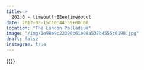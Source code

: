 ```yaml
---
title: >
  202.0 - timeoutfrEEeetimeooout
date: 2017-08-15T10:44:59+00:00
location: "The London Palladium"
image: "/img/1e98e9c22390c61e08a537b4555c0198.jpg"
draft: false
instagram: true
---
```


{{<photo src="/img/1e98e9c22390c61e08a537b4555c0198.jpg">}}
